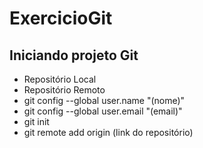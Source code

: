 # ExercicioGit
## Iniciando projeto Git
- Repositório Local
- Repositório Remoto
- git config --global user.name "(nome)"
- git config --global user.email "(email)"
- git init
- git remote add origin (link do repositório)
